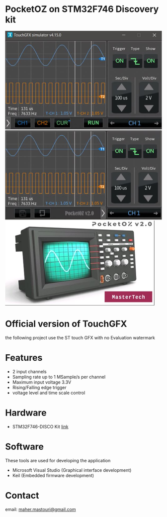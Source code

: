# PocketOZ on STM32F746 Discovery kit
  
![oscilloscope](Document/Picture/osc.jpg)
![oscilloscope](Document/Picture/osc2.jpg)
![oscilloscope](Document/Picture/hosc.jpg)

# Official version of TouchGFX

the following project use the ST touch GFX with no Evaluation watermark

# Features

* 2 input channels
* Sampling rate up to 1 MSample/s per channel
* Maximum input voltage 3.3V
* Rising/Falling edge trigger
* voltage level and time scale control


# Hardware

* STM32F746-DISCO Kit [link](https://www.st.com/en/evaluation-tools/32f746gdiscovery.html)

# Software

These tools are used for developing the application

* Microsoft Visual Studio (Graphical interface development)
* Keil (Embedded firmware development)

# Contact

email: maher.mastouri@gmail.com
